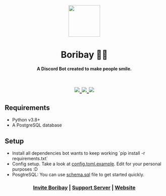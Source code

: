 <h2 align="center">
  <img src="https://cdn.discordapp.com/attachments/766571630268252180/827824066869985280/circle.png" height='100px' width='100px'>
</h2>

<h1 align="center">Boribay 💂‍♂️</h1>
<h4 align="center">A Discord Bot created to make people smile.</h4>

<h1 align="center">
  <a href="https://top.gg/bot/735397931355471893">
    <img src="https://top.gg/api/widget/servers/735397931355471893.svg" />
  </a>

  <a href="https://top.gg/bot/735397931355471893">
    <img src="https://top.gg/api/widget/upvotes/735397931355471893.svg" />
  </a>

  <a href="https://top.gg/bot/735397931355471893">
    <img src="https://top.gg/api/widget/owner/735397931355471893.svg" />
  </a>
</h1>

<h2>Requirements</h2>
<ul>
    <li>Python v3.8+</li>
    <li>A PostgreSQL database</li>
</ul>

<h2>Setup</h2>
<ul>
    <li>Install all dependencies bot wants to keep working `pip install -r requirements.txt`</li>
    <li>Config setup. Take a look at <a href="https://github.com/Dositan/Boribay/blob/master/data/config/config.toml.example">config.toml.example</a>. Edit for your personal purposes :D</li>
    <li>PosgtreSQL: You can use <a href="https://github.com/Dositan/Boribay/blob/master/data/config/schema.sql">schema.sql</a> file to get started quickly.</li>
</ul>

<h3 align="center"><a href="https://discord.com/api/oauth2/authorize?client_id=735397931355471893&permissions=8&scope=bot">Invite Boribay</a> | <a href="https://discord.gg/ZAzTFTCerM">Support Server</a> | <a href="https://boribay.netlify.app/">Website</a></h3>
